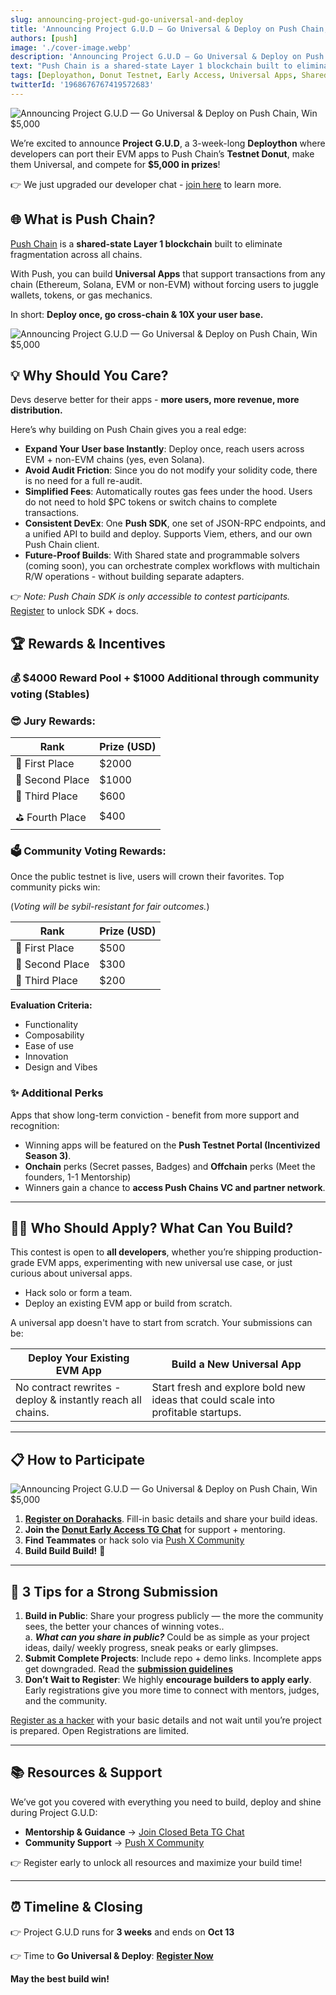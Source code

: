```yaml
---
slug: announcing-project-gud-go-universal-and-deploy
title: 'Announcing Project G.U.D — Go Universal & Deploy on Push Chain, Win $5,000'
authors: [push]
image: './cover-image.webp'
description: 'Announcing Project G.U.D — Go Universal & Deploy on Push Chain, Win $5,000'
text: "Push Chain is a shared-state Layer 1 blockchain built to eliminate fragmentation across all chains"
tags: [Deployathon, Donut Testnet, Early Access, Universal Apps, Shared App Experience, Shared State Blockchain, Universal Smart Contracts]
twitterId: '1968676767419572683'
---
```


![Announcing Project G.U.D — Go Universal & Deploy on Push Chain, Win $5,000](./cover-image.webp)

<!--truncate-->

We’re excited to announce **Project G.U.D**, a 3-week-long **Deploython** where developers can port their EVM apps to Push Chain’s **Testnet Donut**, make them Universal, and compete for **$5,000 in prizes**!

👉 We just upgraded our developer chat - [join here](https://t.me/+HBr_tyPvACFhM2Vl) to learn more.

## 🌐 What is Push Chain?

[Push Chain](https://push.org?utm_source=blog&utm_medium=referral&utm_campaign=project_gud) is a **shared-state Layer 1 blockchain** built to eliminate fragmentation across all chains.

With Push, you can build **Universal Apps** that support transactions from any chain (Ethereum, Solana, EVM or non-EVM) without forcing users to juggle wallets, tokens, or gas mechanics.

In short: **Deploy once, go cross-chain & 10X your user base.**

![Announcing Project G.U.D — Go Universal & Deploy on Push Chain, Win $5,000](./image-1.webp)

## 💡 Why Should You Care?

Devs deserve better for their apps - **more users, more revenue, more distribution.**

Here’s why building on Push Chain gives you a real edge:

- **Expand Your User base Instantly**: Deploy once, reach users across EVM + non-EVM chains (yes, even Solana).
- **Avoid Audit Friction**: Since you do not modify your solidity code, there is no need for a full re-audit.
- **Simplified Fees**: Automatically routes gas fees under the hood. Users do not need to hold $PC tokens or switch chains to complete transactions.
- **Consistent DevEx**: One **Push SDK**, one set of JSON-RPC endpoints, and a unified API to build and deploy. Supports Viem, ethers, and our own Push Chain client.
- **Future-Proof Builds**: With Shared state and programmable solvers (coming soon), you can orchestrate complex workflows with multichain R/W operations - without building separate adapters.

👉 *Note: Push Chain SDK is only accessible to contest participants.* [Register](https://dorahacks.io/hackathon/pushchain-gud?utm_source=blog&utm_medium=referral&utm_campaign=project_gud) to unlock SDK + docs.

## 🏆 Rewards & Incentives

### 💰 $4000 Reward Pool + $1000 Additional through community voting (Stables)

### 😎 Jury Rewards:
| Rank       | Prize (USD) |
|--------------|-------------|
| 🥇 First Place  | $2000       |
| 🥈 Second Place | $1000       |
| 🥉 Third Place  | $600        |
| ⛳️ Fourth Place | $400        |

### 🗳 Community Voting Rewards:
Once the public testnet is live, users will crown their favorites. Top community picks win:

(*Voting will be sybil-resistant for fair outcomes.*)

| Rank       | Prize (USD) |
|--------------|-------------|
| 🥇 First Place | $500 |
| 🥈 Second Place| $300 |
| 🥉 Third Place  | $200 |




**Evaluation Criteria:**

- Functionality
- Composability
- Ease of use
- Innovation
- Design and Vibes

### ✨ Additional Perks

Apps that show long-term conviction - benefit from more support and recognition:

- Winning apps will be featured on the **Push Testnet Portal (Incentivized Season 3)**.
- **Onchain** perks (Secret passes, Badges) and **Offchain** perks (Meet the founders, 1-1 Mentorship)
- Winners gain a chance to **access Push Chains VC and partner network**.

---

## 👩‍💻 Who Should Apply? What Can You Build?

This contest is open to **all developers**, whether you’re shipping production-grade EVM apps, experimenting with new universal use case, or just curious about universal apps.

- Hack solo or form a team.
- Deploy an existing EVM app or build from scratch.

A universal app doesn't have to start from scratch. Your submissions can be:

| Deploy Your Existing EVM App | Build a New Universal App |
| --- | --- |
| No contract rewrites - deploy & instantly reach all chains. | Start fresh and explore bold new ideas that could scale into profitable startups. |

<!--Need inspiration? Check out our **[Universal Apps Idea Bucket].**-->

---
## 📋 How to Participate

![Announcing Project G.U.D — Go Universal & Deploy on Push Chain, Win $5,000](./image-2.webp)

1. [**Register on Dorahacks**](https://dorahacks.io/hackathon/pushchain-gud?utm_source=blog&utm_medium=referral&utm_campaign=project_gud). Fill-in basic details and share your build ideas.
2. **Join the [Donut Early Access TG Chat](https://t.me/+HBr_tyPvACFhM2Vl)** for support + mentoring.
3. **Find Teammates** or hack solo via [Push X Community](https://x.com/i/communities/1957696067207651630)
4. **Build Build Build!** 🚀

---

## 🔑 3 Tips for a Strong Submission

1. **Build in Public**: Share your progress publicly — the more the community sees, the better your chances of winning votes.. <br/>
      a. ***What can you share in public?***
      Could be as simple as your project ideas, daily/ weekly progress, sneak peaks or early glimpses.
2. **Submit Complete Projects**: Include repo + demo links. Incomplete apps get downgraded. Read the [**submission guidelines**](https://dorahacks.io/hackathon/pushchain-gud?utm_source=blog&utm_medium=referral&utm_campaign=project_gud)
3. **Don’t Wait to Register**: We highly **encourage builders to apply early**. Early registrations give you more time to connect with mentors, judges, and the community.


[Register as a hacker](https://dorahacks.io/hackathon/pushchain-gud?utm_source=blog&utm_medium=referral&utm_campaign=project_gud) with your basic details and not wait until you’re project is prepared. Open Registrations are limited.


---

## 📚 Resources & Support

We’ve got you covered with everything you need to build, deploy and shine during Project G.U.D:

<!--- **Developer Documentation** → [Register to Access](https://dorahacks.io/hackathon/pushchain-gud?utm_source=blog&utm_medium=referral&utm_campaign=project_gud)-->
<!--- **Universal Apps Idea Bucket** → App ideas-->
- **Mentorship & Guidance** → [Join Closed Beta TG Chat](https://t.me/+HBr_tyPvACFhM2Vl)
- **Community Support** → [Push X Community](https://x.com/i/communities/1957696067207651630)

👉 Register early to unlock all resources and maximize your build time!

---

## ⏰ Timeline & Closing

👉 Project G.U.D runs for **3 weeks** and ends on **Oct 13**

👉 Time to **Go Universal & Deploy**: [**Register Now**](https://dorahacks.io/hackathon/pushchain-gud?utm_source=blog&utm_medium=referral&utm_campaign=project_gud)

**May the best build win!**
